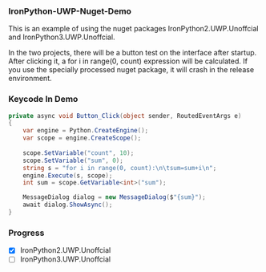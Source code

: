 ### IronPython-UWP-Nuget-Demo

This is an example of using the nuget packages IronPython2.UWP.Unoffcial and IronPython3.UWP.Unoffcial.

In the two projects, there will be a button test on the interface after startup. After clicking it, a for i in range(0, count) expression will be calculated. If you use the specially processed nuget package, it will crash in the release environment.


### Keycode In Demo
``` cs
private async void Button_Click(object sender, RoutedEventArgs e)
{            
    var engine = Python.CreateEngine();
    var scope = engine.CreateScope();
    
    scope.SetVariable("count", 10);
    scope.SetVariable("sum", 0);
    string s = "for i in range(0, count):\n\tsum=sum+i\n";
    engine.Execute(s, scope);
    int sum = scope.GetVariable<int>("sum");

    MessageDialog dialog = new MessageDialog($"{sum}");
    await dialog.ShowAsync();
}
```

### Progress


 - [x] IronPython2.UWP.Unoffcial
 - [ ] IronPython3.UWP.Unoffcial
